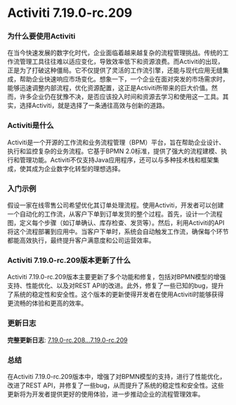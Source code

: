 # Activiti 7.19.0-rc.209
### 为什么要使用Activiti

在当今快速发展的数字化时代，企业面临着越来越复杂的流程管理挑战。传统的工作流管理工具往往难以适应变化，导致效率低下和资源浪费。而Activiti的出现，正是为了打破这种僵局。它不仅提供了灵活的工作流引擎，还能与现代应用无缝集成，帮助企业快速响应市场变化。想象一下，一个企业在面对突发的市场需求时，能够迅速调整内部流程，优化资源配置，这正是Activiti所带来的巨大价值。然而，许多企业仍在犹豫不决，是否应该投入时间和资源去学习和使用这一工具。其实，选择Activiti，就是选择了一条通往高效与创新的道路。

### Activiti是什么

Activiti是一个开源的工作流和业务流程管理（BPM）平台，旨在帮助企业设计、执行和监控复杂的业务流程。它基于BPMN 2.0标准，提供了强大的流程建模、执行和管理功能。Activiti不仅支持Java应用程序，还可以与多种技术栈和框架集成，使其成为企业数字化转型的理想选择。

### 入门示例

假设一家在线零售公司希望优化其订单处理流程。使用Activiti，开发者可以创建一个自动化的工作流，从客户下单到订单发货的整个过程。首先，设计一个流程图，定义每个步骤（如订单确认、库存检查、发货等）。然后，利用Activiti的API将这个流程部署到应用中。当客户下单时，系统会自动触发工作流，确保每个环节都能高效执行，最终提升客户满意度和公司运营效率。

### Activiti 7.19.0-rc.209版本更新了什么

Activiti 7.19.0-rc.209版本主要更新了多个功能和修复，包括对BPMN模型的增强支持、性能优化、以及对REST API的改进。此外，修复了一些已知的bug，提升了系统的稳定性和安全性。这个版本的更新使得开发者在使用Activiti时能够获得更流畅的体验和更高的效率。

### 更新日志

**完整更新日志**: [7.19.0-rc.208...7.19.0-rc.209](https://github.com/Activiti/Activiti/compare/7.19.0-rc.208...7.19.0-rc.209)

### 总结

在Activiti 7.19.0-rc.209版本中，增强了对BPMN模型的支持，进行了性能优化，改进了REST API，并修复了一些bug，从而提升了系统的稳定性和安全性。这些更新将为开发者提供更好的使用体验，进一步推动企业的流程管理效率。